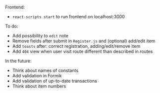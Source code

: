 Frontend:
- `react-scripts start` to run frontend on localhost:3000

To do:
- Add possibility to `edit` note
- Remove fields after submit in `Register.js` and (optional) add/edit item
- Add `toasts` after: correct registration, adding/edit/remove item
- Add `404` view when user visit route different than described in routes

In the future:
- Think about names of constants
- Add validation in Formik
- Add validation of up-to-date transactions
- Think about item numbers
